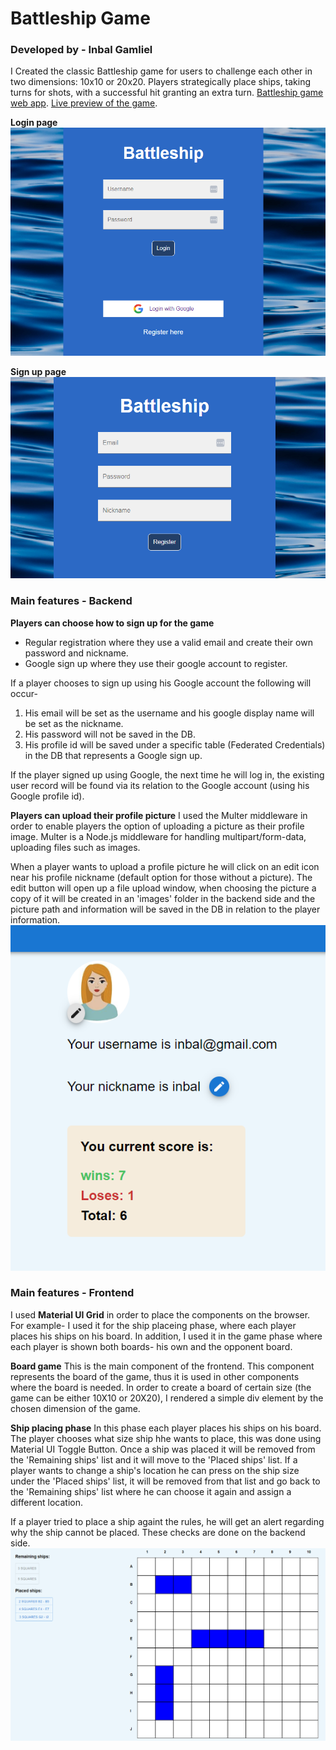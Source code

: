 # Battleship Game

### Developed by - Inbal Gamliel

I Created the classic Battleship game for users to challenge each other in two dimensions: 10x10 or 20x20.
Players strategically place ships, taking turns for shots, with a successful hit granting an extra turn.
[Battleship game web app](https://battleship-ysnn.onrender.com/).
[Live preview of the game](https://bit.ly/3rzyjF9).

**Login page**
![game login page](/game_images/img1.png)

**Sign up page**
![game register page](/game_images/img2.png)
### Main features - Backend
**Players can choose how to sign up for the game**
- Regular registration where they use a valid email and create their own password and nickname.
- Google sign up where they use their google account to register.

If a player chooses to sign up using his Google account the following will occur-
1. His email will be set as the username and his google display name will be set as the nickname.
2. His password will not be saved in the DB.
3. His profile id will be saved under a specific table (Federated Credentials) in the DB that represents a Google sign up.

If the player signed up using Google, the next time he will log in, the existing user record will be found via its relation to the Google account (using his Google profile id).


**Players can upload their profile picture**
I used the Multer middleware in order to enable players the option of uploading a picture as their profile image. Multer is a Node.js middleware for handling multipart/form-data, uploading files such as images.

When a player wants to upload a profile picture he will click on an edit icon near his profile nickname (default option for those without a picture).
The edit button will open up a file upload window, when choosing the picture a copy of it will be created in an 'images' folder in the backend side and the picture path and information will be saved in the DB in relation to the player information.
![profile page](/game_images/img3.png)

### Main features - Frontend
I used **Material UI Grid** in order to place the components on the browser.
For example- I used it for the ship placeing phase, where each player places his ships on his board. In addition, I used it in the game phase where each player is shown both boards- his own and the opponent board.

**Board game**
This is the main component of the frontend.
This component represents the board of the game, thus it is used in other components where the board is needed.
In order to create a board of certain size (the game can be either 10X10 or 20X20), I rendered a simple div element by the chosen dimension of the game.


**Ship placing phase**
In this phase each player places his ships on his board.
The player chooses what size ship hhe wants to place, this was done using Material UI Toggle Button.
Once a ship was placed it will be removed from the 'Remaining ships' list and it will move to the 'Placed ships' list. 
If a player wants to change a ship's location he can press on the ship size under the 'Placed ships' list, it will be removed from that list and go back to the 'Remaining ships' list where he can choose it again and assign a different location.

If a player tried to place a ship againt the rules, he will get an alert regarding why the ship cannot be placed. These checks are done on the backend side.
![ship placing phase](/game_images/img4.png)

